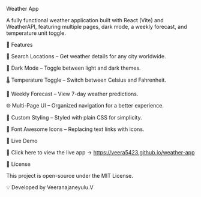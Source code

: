 Weather App

A fully functional weather application built with React (Vite) and WeatherAPI, featuring multiple pages, dark mode, a weekly forecast, and temperature unit toggle.

🌟 Features

📍 Search Locations – Get weather details for any city worldwide.

🌙 Dark Mode – Toggle between light and dark themes.

🌡️ Temperature Toggle – Switch between Celsius and Fahrenheit.

📆 Weekly Forecast – View 7-day weather predictions.

🌐 Multi-Page UI – Organized navigation for a better experience.

🎨 Custom Styling – Styled with plain CSS for simplicity.

🔗 Font Awesome Icons – Replacing text links with icons.

🚀 Live Demo

🔗 Click here to view the live app -> https://veera5423.github.io/weather-app

📄 License

This project is open-source under the MIT License.

💡 Developed by Veeranajaneyulu.V
